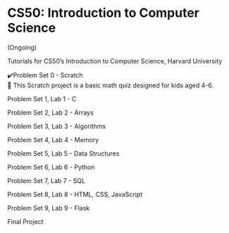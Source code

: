 # CS50: Introduction to Computer Science
(Ongoing)
<p>
Tutorials for CS50’s Introduction to Computer Science, Harvard University
<br>
<p>
✔️Problem Set 0 - Scratch
<br>
🔹 This Scratch project is a basic math quiz designed for kids aged 4-6.
<br>
  <p>
Problem Set 1, Lab 1 - C
<br>
    <p>
Problem Set 2, Lab 2 - Arrays
<br>
      <p>
Problem Set 3, Lab 3 - Algorithms
<br>
        <p>
Problem Set 4, Lab 4 - Memory
<br>
          <p>
Problem Set 5, Lab 5 - Data Structures
<br>
            <p>
Problem Set 6, Lab 6 - Python
<br>
              <p>
Problem Set 7, Lab 7 - SQL
<br>
                <p>
Problem Set 8, Lab 8 - HTML, CSS, JavaScript
<br>
                  <p>
Problem Set 9, Lab 9 - Flask
<br>
                    <p>
Final Project
